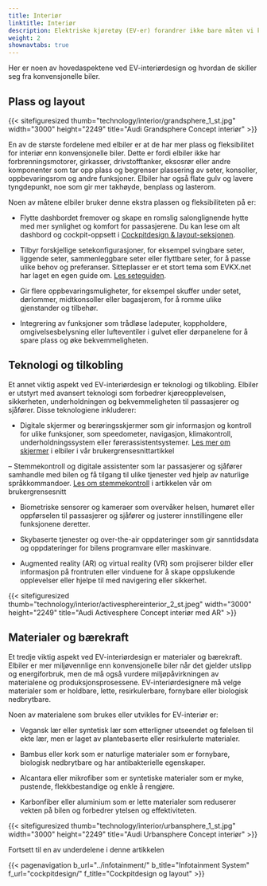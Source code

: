 ```yaml
---
title: Interiør
linktitle: Interiør
description: Elektriske kjøretøy (EV-er) forandrer ikke bare måten vi kjører på, men også måten vi designer bilinteriør på. Elbiler tilbyr nye muligheter og utfordringer for bilinteriørdesignere, som må balansere funksjonalitet, komfort, estetikk og bærekraft.
weight: 2
shownavtabs: true
---
```

<!-- markdownlint-disable MD033 -->

Her er noen av hovedaspektene ved EV-interiørdesign og hvordan de skiller seg fra konvensjonelle biler.

## Plass og layout

{{< sitefiguresized thumb="technology/interior/grandsphere_1_st.jpg" width="3000" height="2249" title="Audi Grandsphere Concept interiør" >}}

En av de største fordelene med elbiler er at de har mer plass og fleksibilitet for interiør enn konvensjonelle biler. Dette er fordi elbiler ikke har forbrenningsmotorer, girkasser, drivstofftanker, eksosrør eller andre komponenter som tar opp plass og begrenser plassering av seter, konsoller, oppbevaringsrom og andre funksjoner. Elbiler har også flate gulv og lavere tyngdepunkt, noe som gir mer takhøyde, benplass og lasterom.

Noen av måtene elbiler bruker denne ekstra plassen og fleksibiliteten på er:

- Flytte dashbordet fremover og skape en romslig salonglignende hytte med mer synlighet og komfort for passasjerene. Du kan lese om alt dashbord og cockpit-oppsett i [Cockpitdesign & layout-seksjonen](cockpitdesign).

- Tilbyr forskjellige setekonfigurasjoner, for eksempel svingbare seter, liggende seter, sammenleggbare seter eller flyttbare seter, for å passe ulike behov og preferanser. Sitteplasser er et stort tema som EVKX.net har laget en egen guide om. [Les seteguiden](../seter/).

- Gir flere oppbevaringsmuligheter, for eksempel skuffer under setet, dørlommer, midtkonsoller eller bagasjerom, for å romme ulike gjenstander og tilbehør.

- Integrering av funksjoner som trådløse ladeputer, koppholdere, omgivelsesbelysning eller lufteventiler i gulvet eller dørpanelene for å spare plass og øke bekvemmeligheten.

## Teknologi og tilkobling

Et annet viktig aspekt ved EV-interiørdesign er teknologi og tilkobling. Elbiler er utstyrt med avansert teknologi som forbedrer kjøreopplevelsen, sikkerheten, underholdningen og bekvemmeligheten til passasjerer og sjåfører. Disse teknologiene inkluderer:

- Digitale skjermer og berøringsskjermer som gir informasjon og kontroll for ulike funksjoner, som speedometer, navigasjon, klimakontroll, underholdningssystem eller førerassistentsystemer. [Les mer om skjermer](../userinterface/screens/) i elbiler i vår brukergrensesnittartikkel

– Stemmekontroll og digitale assistenter som lar passasjerer og sjåfører samhandle med bilen og få tilgang til ulike tjenester ved hjelp av naturlige språkkommandoer. [Les om stemmekontroll](../userinterface/screens/) i artikkelen vår om brukergrensesnitt

- Biometriske sensorer og kameraer som overvåker helsen, humøret eller oppførselen til passasjerer og sjåfører og justerer innstillingene eller funksjonene deretter.

- Skybaserte tjenester og over-the-air oppdateringer som gir sanntidsdata og oppdateringer for bilens programvare eller maskinvare.

- Augmented reality (AR) og virtual reality (VR) som projiserer bilder eller informasjon på frontruten eller vinduene for å skape oppslukende opplevelser eller hjelpe til med navigering eller sikkerhet.

{{< sitefiguresized thumb="technology/interior/activesphereinterior_2_st.jpeg" width="3000" height="2249" title="Audi Activesphere Concept interiør med AR" >}}

## Materialer og bærekraft

Et tredje viktig aspekt ved EV-interiørdesign er materialer og bærekraft. Elbiler er mer miljøvennlige enn konvensjonelle biler når det gjelder utslipp og energiforbruk, men de må også vurdere miljøpåvirkningen av materialene og produksjonsprosessene. EV-interiørdesignere må velge materialer som er holdbare, lette, resirkulerbare, fornybare eller biologisk nedbrytbare.

Noen av materialene som brukes eller utvikles for EV-interiør er:

- Vegansk lær eller syntetisk lær som etterligner utseendet og følelsen til ekte lær, men er laget av plantebaserte eller resirkulerte materialer.

- Bambus eller kork som er naturlige materialer som er fornybare, biologisk nedbrytbare og har antibakterielle egenskaper.

- Alcantara eller mikrofiber som er syntetiske materialer som er myke, pustende, flekkbestandige og enkle å rengjøre.

- Karbonfiber eller aluminium som er lette materialer som reduserer vekten på bilen og forbedrer ytelsen og effektiviteten.

{{< sitefiguresized thumb="technology/interior/urbansphere_1_st.jpg" width="3000" height="2249" title="Audi Urbansphere Concept interiør" >}}

Fortsett til en av underdelene i denne artikkelen

{{< pagenavigation b_url="../infotainment/" b_title="Infotainment System" f_url="cockpitdesign/" f_title="Cockpitdesign og layout" >}}